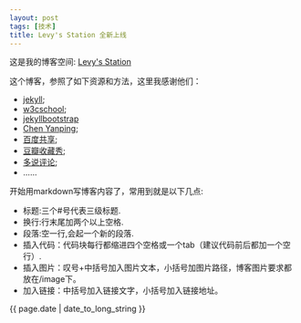```yaml
---
layout: post
tags: [技术]
title: Levy's Station 全新上线
---
```


这是我的博客空间: [Levy's Station](http://blog.cailiwei.com.cn)

这个博客，参照了如下资源和方法，这里我感谢他们：

 - [jekyll](http://jekyllrb.com/docs/pagination/);
 - [w3cschool](http://www.w3school.com.cn/html/html_entities.asp);
 - [jekyllbootstrap](http://jekyllbootstrap.com/)
 - [Chen Yanping](https://github.com/yanping);
 - [百度共享](http://share.baidu.com/);
 - [豆瓣收藏秀](http://www.douban.com/service/badgemakerjs);
 - [多说评论](http://dev.duoshuo.com/);
 - ......

开始用markdown写博客内容了，常用到就是以下几点: 

 - 标题:三个#号代表三级标题. 
 - 换行:行末尾加两个以上空格. 
 - 段落:空一行,会起一个新的段落. 
 - 插入代码：代码块每行都缩进四个空格或一个tab（建议代码前后都加一个空行）. 
 - 插入图片：叹号+中括号加入图片文本，小括号加图片路径，博客图片要求都放在/image下。
 - 加入链接：中括号加入链接文字，小括号加入链接地址。

<p>{{ page.date | date_to_long_string }}</p>

